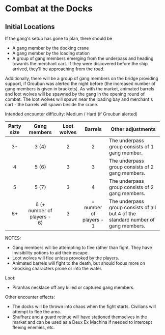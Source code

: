 # Combat at the Docks

## Initial Locations

If the gang's setup has gone to plan, there should be

- A gang member by the docking crane
- A gang member by the loading station
- A group of gang members emerging from the underpass and heading towards the merchant cart. If they were discovered before the ship arrived, they'll be approaching from the road.

Additionally, there will be a group of gang members on the bridge providing support, if Groubun was alerted the night before (the increased number of gang members is given in brackets).
As with the market, animated barrels and loot wolves will be spawned by the gang in the opening round of combat.
The loot wolves will spawn near the loading bay and merchant's cart - the barrels will spawn beside the crane.

Intended encounter difficulty: Medium / Hard (if Groubun alerted)

| Party size | Gang members | Loot wolves | Barrels | Other adjustments |
|:-:|:-:|:-:|:-:|-|
| 3- | 3 (4) | 2 | 2 | The underpass group consists of 1 gang member. |
| 4 | 5 (6) | 3 | 3 | The underpass group consists of 2 gang members. |
| 5 | 5 (7) | 3 | 4 | The underpass group consists of 2 gang members. |
| 6+ | 6 (+ number of players - 6) | 3 | = number of players - 1 | The underpass group consists of all but 4 of the standard number of gang members. |

NOTES:

- Gang members will be attempting to flee rather than fight. They have invisibility potions to aid their escape.
- Loot wolves will flee unless provoked by the players.
- Animated barrels will fight to the death, but should focus more on knocking characters prone or into the water.

Loot:

- Piranhas necklace off any killed or captured gang members.

Other encounter effects:

- The docks will be thrown into chaos when the fight starts. Civilians will attempt to flee the area.
- Shufharz and a guard retinue will have stationed themselves in the market and can be used as a Deux Ex Machina if needed to intercept fleeing enemies, etc.
